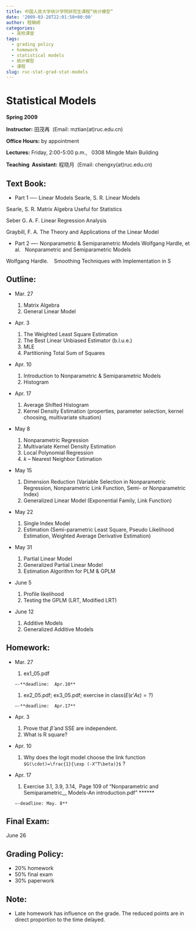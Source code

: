 ```yaml
---
title: 中国人民大学统计学院研究生课程“统计模型”
date: '2009-03-28T22:01:50+00:00'
author: 程曉岄
categories:
  - 高校课堂
tags:
  - grading policy
  - homework
  - statistical models
  - 统计模型
  - 课程
slug: ruc-stat-grad-stat-models
---
```


# Statistical Models

**Spring 2009**

**Instructor:** 田茂再  (Email: mztian(at)ruc.edu.cn)

**Office Hours:** by appointment

**Lectures:** Friday, 2:00-5:00 p.m.,   0308 Mingde Main Building

**Teaching  Assistant:** 程晓月  (Email: chengxy(at)ruc.edu.cn)
<!--more-->

## Text Book:

  * Part 1 —- Linear Models
Searle, S. R. Linear Models

Searle, S. R. Matrix Algebra Useful for Statistics

Seber G. A. F. Linear Regression Analysis

Graybill, F. A. The Theory and Applications of the Linear Model</ul>

  * Part 2 —- Nonparametric & Semiparametric Models
Wolfgang Hardle, et al.   Nonparametric and Semiparametric Models

Wolfgang Hardle.    Smoothing Techniques with Implementation in S</ul>

## Outline:

  * Mar. 27
      1. Matrix Algebra
      1. General Linear Model

  * Apr. 3
      1. The Weighted Least Square Estimation
      1. The Best Linear Unbiased Estimator (b.l.u.e.)
      1. MLE
      1. Partitioning Total Sum of Squares

  * Apr. 10
      1. Introduction to Nonparametric & Semiparametric Models
      1. Histogram

  * Apr. 17
      1. Average Shifted Histogram
      1. Kernel Density Estimation (properties, parameter selection, kernel choosing, multivariate situation)

  * May 8
      1. Nonparametric Regression
      1. Multivariate Kernel Density Estimation
      1. Local Polynomial Regression
      1. _k_ – Nearest Neighbor Estimation

  * May 15
      1. Dimension Reduction (Variable Selection in Nonparametric Regression, Nonparametric Link Function, Semi- or Nonparametric Index)
      1. Generalized Linear Model (Exponential Family, Link Function)

  * May 22
      1. Single Index Model
      1. Estimation (Semi-parametric Least Square, Pseudo Likelihood Estimation, Weighted Average Derivative Estimation)

  * May 31
      1. Partial Linear Model
      1. Generalized Partial Linear Model
      1. Estimation Algorithm for PLM & GPLM

  * June 5
      1. Profile likelihood
      1. Testing the GPLM (LRT, Modified LRT)

  * June 12
      1. Additive Models
      2. Generalized Additive Models

## Homework:

  * Mar. 27
      1. ex1_05.pdf

        —-**deadline:  Apr.10**
      1. ex2\_05.pdf; ex3\_05.pdf; exercise in class($E(\epsilon’ A \epsilon)=?$)

        —-**deadline:  Apr.17**

  * Apr. 3
      1. Prove that $\hat{\beta}$ and SSE are independent.
      1. What is R square?

  * Apr. 10
      1. Why does the logit model choose the link function `$G(\cdot)=\frac{1}{\exp (-X^T\beta)}$` ?

  * Apr. 17
      1. Exercise 3.1, 3.9, 3.14,  Page 109 of “Nonparametric and Semiparametric__ Models-An introduction.pdf” ******

        —-deadline: May. 8**

## Final Exam:

June 26

## Grading Policy:

  * 20% homework
  * 50% final exam
  * 30% paperwork

## Note:

  * Late homework has influence on the grade. The reduced points are in direct proportion to the time delayed.
